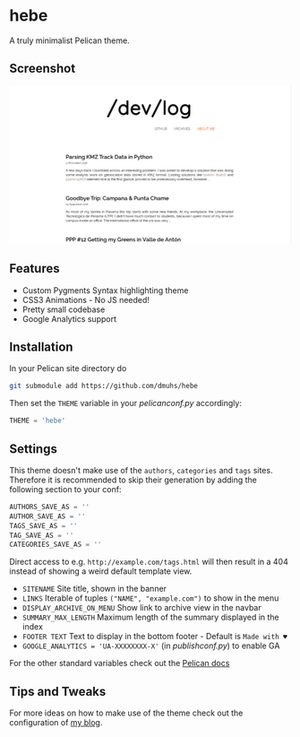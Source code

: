 # hebe

A truly minimalist Pelican theme.

## Screenshot

![Screenshot](screenshot.png)

## Features

- Custom Pygments Syntax highlighting theme
- CSS3 Animations - No JS needed!
- Pretty small codebase
- Google Analytics support

## Installation

In your Pelican site directory do

```bash
git submodule add https://github.com/dmuhs/hebe
```

Then set the `THEME` variable in your *pelicanconf.py* accordingly:

```python
THEME = 'hebe'
```

## Settings

This theme doesn't make use of the `authors`, `categories` and `tags` sites. Therefore
it is recommended to skip their generation by adding the following section to your conf:

```python
AUTHORS_SAVE_AS = ''
AUTHOR_SAVE_AS = ''
TAGS_SAVE_AS = ''
TAG_SAVE_AS = ''
CATEGORIES_SAVE_AS = ''
```

Direct access to e.g. `http://example.com/tags.html` will then result in a 404 instead
of showing a weird default template view.

- `SITENAME` Site title, shown in the banner
- `LINKS` Iterable of tuples `("NAME", "example.com")` to show in the menu
- `DISPLAY_ARCHIVE_ON_MENU` Show link to archive view in the navbar
- `SUMMARY_MAX_LENGTH` Maximum length of the summary displayed in the index
- `FOOTER TEXT` Text to display in the bottom footer - Default is `Made with ♥`
- `GOOGLE_ANALYTICS = 'UA-XXXXXXXX-X'` (in *publishconf.py*) to enable GA

For the other standard variables check out the [Pelican docs](http://docs.getpelican.com/en/latest/settings.html)

## Tips and Tweaks

For more ideas on how to make use of the theme check out the configuration of [my blog](https://github.com/dmuhs/dmuhs.github.io).
